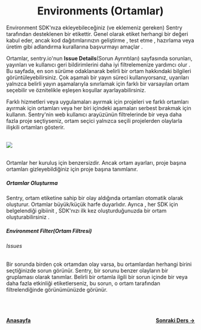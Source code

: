 <h1 align="center">Environments (Ortamlar)</h1>

<p>Environment SDK'nıza ekleyebileceğiniz (ve eklemeniz gereken) Sentry tarafından desteklenen bir etikettir. Genel olarak etiket herhangi bir değeri kabul eder, ancak kod dağıtımlarınızın geliştirme , test etme , hazırlama veya üretim gibi adlandırma kurallarına başvurmayı amaçlar .</p>

<p>
Ortamlar, sentry.io'nun <strong>Issue Details</strong>(Sorun Ayrıntıları) sayfasında sorunları, yayınları ve kullanıcı geri bildirimlerini daha iyi filtrelemenize yardımcı olur . Bu sayfada, en son sürüme odaklanarak belirli bir ortam hakkındaki bilgileri görüntüleyebilirsiniz. Çok aşamalı bir yayın süreci kullanıyorsanız, uyarıları yalnızca belirli yayın aşamalarıyla sınırlamak için farklı bir varsayılan ortam seçebilir ve öznitelikle eşleşen koşullar ayarlayabilirsiniz.
</p>

<p>
Farklı hizmetleri veya uygulamaları ayırmak için projeleri ve farklı ortamları ayırmak için ortamları veya her biri içindeki aşamaları serbest bırakmak için kullanın. Sentry'nin web kullanıcı arayüzünün filtrelerinde bir veya daha fazla proje seçtiyseniz, ortam seçici yalnızca seçili projelerden olaylarla ilişkili ortamları gösterir.
</p>

<br>

<img src="https://docs.sentry.io/static/4f1f959712aee07f50588448e19db633/e04e6/env_dropdown.png">

<br>
<br>
<p>
Ortamlar her kuruluş için benzersizdir. Ancak ortam ayarları, proje başına ortamları gizleyebildiğiniz için proje başına tanımlanır.
</p>

<h5>Ortamlar Oluşturma</h5>

<p>
Sentry, ortam etiketine sahip bir olay aldığında ortamları otomatik olarak oluşturur. Ortamlar büyük/küçük harfe duyarlıdır. Ayrıca , her SDK için belgelendiği gibiinit , SDK'nızı ilk kez oluşturduğunuzda bir ortam oluşturabilirsiniz .
</p>

<h5>Environment Filter(Ortam Filtresi)</h5>
<h6>Issues</h6>

<p>
Bir sorunda birden çok ortamdan olay varsa, bu ortamlardan herhangi birini seçtiğinizde sorun görünür. Sentry, bir sorunu benzer olayların bir gruplaması olarak tanımlar. Belirli bir ortamla ilgili bir sorun içinde bir veya daha fazla etkinliği etiketlerseniz, bu sorun, o ortam tarafından filtrelendiğinde görünümünüzde görünür.
</p>

<br>
<br>
<br>
<div style="display: flex; align-items: center; justify-content: space-between"><a href="/sentry-tr/"><strong>Anasayfa</strong></a><a href="/sentry-tr/sentry-basic/integrate-frontend.md"><strong>Sonraki Ders -></strong></a></div>